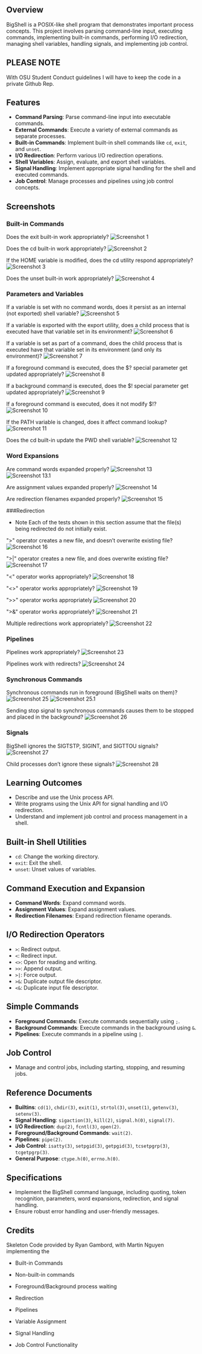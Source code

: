 ## Overview

BigShell is a POSIX-like shell program that demonstrates important process concepts. This project involves parsing command-line input, executing commands, implementing built-in commands, performing I/O redirection, managing shell variables, handling signals, and implementing job control.

## PLEASE NOTE
With OSU Student Conduct guidelines I will have to keep the code in a private Github Rep. 

## Features

- **Command Parsing**: Parse command-line input into executable commands.
- **External Commands**: Execute a variety of external commands as separate processes.
- **Built-in Commands**: Implement built-in shell commands like `cd`, `exit`, and `unset`.
- **I/O Redirection**: Perform various I/O redirection operations.
- **Shell Variables**: Assign, evaluate, and export shell variables.
- **Signal Handling**: Implement appropriate signal handling for the shell and executed commands.
- **Job Control**: Manage processes and pipelines using job control concepts.

## Screenshots

### Built-in Commands
Does the exit built-in work appropriately? 
![Screenshot 1](baseshell/bs2.png)

Does the cd built-in work appropriately? 
![Screenshot 2](baseshell/bs1.png)

If the HOME variable is modified, does the cd utility respond appropriately?
![Screenshot 3](baseshell/bs3.png)

Does the unset built-in work appropriately? 
![Screenshot 4](baseshell/bs4.png)

### Parameters and Variables
If a variable is set with no command words, does it persist as an internal (not exported) shell variable?
![Screenshot 5](baseshell/bs5.png)

If a variable is exported with the export utility, does a child process that is executed have that variable set in its environment? 
![Screenshot 6](baseshell/bs6.png)

If a variable is set as part of a command, does the child process that is executed have that variable set in its environment (and only its environment)?
![Screenshot 7](baseshell/bs7.png)

If a foreground command is executed, does the $? special parameter get updated appropriately? 
![Screenshot 8](baseshell/bs8.png)

If a background command is executed, does the $! special parameter get updated appropriately? 
![Screenshot 9](baseshell/bs9.png)

If a foreground command is executed, does it not modify $!?
![Screenshot 10](baseshell/bs10.png)

If the PATH variable is changed, does it affect command lookup?
![Screenshot 11](baseshell/bs11.png)

Does the cd built-in update the PWD shell variable?
![Screenshot 12](baseshell/bs12.png)

### Word Expansions 
Are command words expanded properly?
![Screenshot 13](baseshell/bs13.png)
![Screenshot 13.1](baseshell/bs13.1.png)

Are assignment values expanded properly?
![Screenshot 14](baseshell/bs14.png)

Are redirection filenames expanded properly?
![Screenshot 15](baseshell/bs15.png)

###Redirection
- Note Each of the tests shown in this section assume that the file(s) being redirected do not initially exist.

">" operator creates a new file, and doesn’t overwrite existing file?
![Screenshot 16](baseshell/bs16.png)

">|" operator creates a new file, and does overwrite existing file?
![Screenshot 17](baseshell/bs17.png)

"<" operator works appropriately?
![Screenshot 18](baseshell/bs18.png)

"<>" operator works appropriately?
![Screenshot 19](baseshell/bs19.png)

">>" operator works appropriately
![Screenshot 20](baseshell/bs20.png)

">&" operator works appropriately?
![Screenshot 21](baseshell/bs21.png)

Multiple redirections work appropriately?
![Screenshot 22](baseshell/bs22.png)

### Pipelines
Pipelines work appropriately?
![Screenshot 23](baseshell/bs23.png)

Pipelines work with redirects?
![Screenshot 24](baseshell/bs24.png)

### Synchronous Commands 
Synchronous commands run in foreground (BigShell waits on them)?
![Screenshot 25](baseshell/bs25.png)
![Screenshot 25.1](baseshell/bs25.1.png)

Sending stop signal to synchronous commands causes them to be stopped and placed in the background?
![Screenshot 26](baseshell/bs26.png)

### Signals  
BigShell ignores the SIGTSTP, SIGINT, and SIGTTOU signals?
![Screenshot 27](baseshell/bs27.png)

Child processes don’t ignore these signals?
![Screenshot 28](baseshell/bs28.png)

## Learning Outcomes

- Describe and use the Unix process API.
- Write programs using the Unix API for signal handling and I/O redirection.
- Understand and implement job control and process management in a shell.

## Built-in Shell Utilities

- `cd`: Change the working directory.
- `exit`: Exit the shell.
- `unset`: Unset values of variables.

## Command Execution and Expansion

- **Command Words**: Expand command words.
- **Assignment Values**: Expand assignment values.
- **Redirection Filenames**: Expand redirection filename operands.

## I/O Redirection Operators

- `>`: Redirect output.
- `<`: Redirect input.
- `<>`: Open for reading and writing.
- `>>`: Append output.
- `>|`: Force output.
- `>&`: Duplicate output file descriptor.
- `<&`: Duplicate input file descriptor.

## Simple Commands

- **Foreground Commands**: Execute commands sequentially using `;`.
- **Background Commands**: Execute commands in the background using `&`.
- **Pipelines**: Execute commands in a pipeline using `|`.

## Job Control

- Manage and control jobs, including starting, stopping, and resuming jobs.

## Reference Documents

- **Builtins**: `cd(1)`, `chdir(3)`, `exit(1)`, `strtol(3)`, `unset(1)`, `getenv(3)`, `setenv(3)`.
- **Signal Handling**: `sigaction(3)`, `kill(2)`, `signal.h(0)`, `signal(7)`.
- **I/O Redirection**: `dup(2)`, `fcntl(3)`, `open(2)`.
- **Foreground/Background Commands**: `wait(2)`.
- **Pipelines**: `pipe(2)`.
- **Job Control**: `isatty(3)`, `setpgid(3)`, `getpgid(3)`, `tcsetpgrp(3)`, `tcgetpgrp(3)`.
- **General Purpose**: `ctype.h(0)`, `errno.h(0)`.

## Specifications

- Implement the BigShell command language, including quoting, token recognition, parameters, word expansions, redirection, and signal handling.
- Ensure robust error handling and user-friendly messages.

## Credits
Skeleton Code provided by Ryan Gambord, with Martin Nguyen implementing the 
- Built-in Commands

- Non-built-in commands

- Foreground/Background process waiting

- Redirection

- Pipelines

- Variable Assignment

- Signal Handling

- Job Control Functionality
